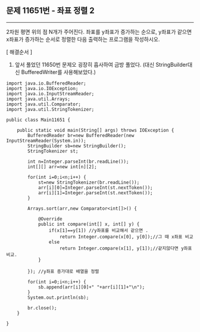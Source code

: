 ## 문제 11651번 - 좌표 정렬 2
---------------
2차원 평면 위의 점 N개가 주어진다. 좌표를 y좌표가 증가하는 순으로, y좌표가 같으면 x좌표가 증가하는 순서로 정렬한 다음 출력하는 프로그램을 작성하시오.

[ 해결순서 ]
1. 앞서 풀었던 11650번 문제오 굉장히 흡사하여 금방 풀었다.
(대신 StringBuilder대신 BufferedWriter를 사용해보았다.)
```
import java.io.BufferedReader;
import java.io.IOException;
import java.io.InputStreamReader;
import java.util.Arrays;
import java.util.Comparator;
import java.util.StringTokenizer;

public class Main11651 {

	public static void main(String[] args) throws IOException {
		BufferedReader br=new BufferedReader(new InputStreamReader(System.in));
		StringBuilder sb=new StringBuilder();
		StringTokenizer st;
		
		int n=Integer.parseInt(br.readLine());
		int[][] arr=new int[n][2];
		
		for(int i=0;i<n;i++) {
			st=new StringTokenizer(br.readLine());
			arr[i][0]=Integer.parseInt(st.nextToken());
			arr[i][1]=Integer.parseInt(st.nextToken());
		} 
		
		Arrays.sort(arr,new Comparator<int[]>() {

			@Override
			public int compare(int[] x, int[] y) {
				if(x[1]==y[1]) //y좌표를 비교해서 같으면 . 
					return Integer.compare(x[0], y[0]);//그 때 x좌표 비교 
				else
					return Integer.compare(x[1], y[1]);//같지않다면 y좌표 비교. 
			}
			
		}); //y좌표 증가대로 배열을 정렬 
		
		for(int i=0;i<n;i++) {
			sb.append(arr[i][0]+" "+arr[i][1]+"\n");
		}
		System.out.println(sb);
		
		br.close();
	}

}
```
